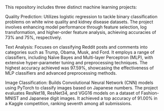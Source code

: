 This repository includes three distinct machine learning projects:

Quality Prediction: Utilizes logistic regression to tackle binary classification problems on white wine quality and kidney disease datasets. The project involves enhancing model performance through feature selection, log transformation, and higher-order feature analysis, achieving accuracies of 73% and 75%, respectively.

Text Analysis: Focuses on classifying Reddit posts and comments into categories such as Trump, Obama, Musk, and Ford. It employs a range of classifiers, including Naïve Bayes and Multi-layer Perceptron (MLP), with extensive hyper-parameter tuning and preprocessing techniques. The highest accuracy achieved was 97.59%, showcasing the effectiveness of MLP classifiers and advanced preprocessing methods.

Image Classification: Builds Convolutional Neural Network (CNN) models using PyTorch to classify images based on Japanese numbers. The project evaluates ResNet18, ResNet34, and VGG16 models on a dataset of Fashion-MNIST and Japanese digit images. It achieved a top accuracy of 91.00% in a Kaggle competition, ranking seventh among all submissions.
